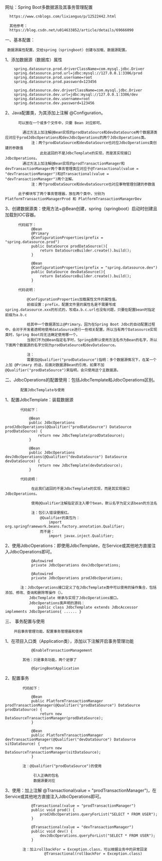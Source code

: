

   网址：Spring Boot多数据源及其事务管理配置
      
      
      https://www.cnblogs.com/lixianguo/p/12522442.html
      
      其他参考： 
      https://blog.csdn.net/u014633852/article/details/69666090
      
   一、基本配置：
   
     数据源属性配置、交给spring（springboot）创建与加载、数据源配置。
     
   1、添加数据源（数据库）属性
   
        spring.datasource.prod.driverClassName=com.mysql.jdbc.Driver
        spring.datasource.prod.url=jdbc:mysql://127.0.0.1:3306/prod
        spring.datasource.prod.username=root
        spring.datasource.prod.password=123456
        
        spring.datasource.dev.driverClassName=com.mysql.jdbc.Driver
        spring.datasource.dev.url=jdbc:mysql://127.0.0.1:3306/dev
        spring.datasource.dev.username=root
        spring.datasource.dev.password=123456
        
   2、Java配置类，为其添加上注解 @Configuration。
    
          可以放在一个或多个文件中，只要 Bean 对应即可。
            
            通过方法上加注解@Bean实现的prodDataSource和devDataSource两个数据源类应对应于prodJdbcOperations和devJdbcOperations的两个JdbcOperations类。
                注：两个prodDataSource和devDataSource也对应JdbcOperations类创建的参数值
                    此处返回的不是JdbcTemplate的实现，而是其实现接口JdbcOperations。
            通过方法上加注解@Bean实现的prodTransactionManager和devTransactionManager两个事务管理类应对应于@Transactional(value = "devTransactionManager")和@Transactional(value = "devTransactionManager")两个注解。
                注：两个prodDataSource和devDataSource也对应事物管理创建的参数值
          
          此子模块写了两个事务管理器，放在两个类中，分别为 PlatformTransactionManagerProd 和 PlatformTransactionManagerDev
      
   3、创建数据源类：使用方法+@Bean创建，spring（springboot）启动时创建且加载到IOC容器。
          
          代码如下：
                @Bean
                @Primary
                @ConfigurationProperties(prefix = "spring.datasource.prod")
                public DataSource prodDataSource(){
                    return DataSourceBuilder.create().build();
                }
                
                @Bean
                @ConfigurationProperties(prefix = "spring.datasource.dev")
                public DataSource devDataSource(){
                    return DataSourceBuilder.create().build();
                }
                
          代码说明：
          
              @ConfigurationProperties加载属性文件的属性值。
              前缀设置：prefix，配置文件里的属性名是不需要写成spring.datasource.xxx的形式的，写成a.b.c.url也没有问题，只要在配置bean时指定前缀为a.b.c
          
              给其中一个数据源加上@Primary。因为在Spring Boot Jdbc的自动配置过程中，会对于开发者透明地使用dataSource进行一些相关配置，所以当有两个Datasource实现类时，Spring Boot将无法确定使用哪一个。
              当我们不为@Bean指定名字时，Spring会默认使用方法名作为Bean的名字，所以下面两个数据源的名字分别为prodDataSource和devDataSource。
              
              注：
              需要加@Qualifier("prodDataSource")指明：多个数据源情况下，在某一个上加 @Primary 的话，后面对数据源Bean的引用，如果不加@Qualifier("prodDataSource")来指明，会只使用这个主数据源。
              
   二、JdbcOperations的配置使用：包括JdbcTemplate和JdbcOperations区别。
   
           配置JdbcTemplate与使用
   
   1、配置JdbcTemplate：装载数据源
   
           代码如下：
   
               @Bean
               public JdbcOperations prodJdbcOperations(@Qualifier("prodDataSource") DataSource prodDataSource) {
                   return new JdbcTemplate(prodDataSource);
               }
               
               @Bean
               public JdbcOperations devJdbcOperations(@Qualifier("devDataSource") DataSource devDataSource) {
                   return new JdbcTemplate(devDataSource);
               }
               
           代码说明：
           
                在此我们返回的不是JdbcTemplate的实现，而是其实现接口JdbcOperations。
                
                使用@Qualifier注解指定该注入哪个bean，默认名字为定义该bean的方法名
                
                注：包引入错误便报红。
                    @Qualifier的类包为：
                        import org.springframework.beans.factory.annotation.Qualifier;
                    而不是：
                        import javax.inject.Qualifier;
    
   2、使用JdbcOperations：即使用JdbcTemplate，在Service或其他地方直接注入JdbcOperations即可。
   
                @Autowired
                private JdbcOperations devJdbcOperations;
            
                @Autowired
                private JdbcOperations prodJdbcOperations;     
                
           注：JdbcOperations接口定义了在JdbcTemplate类中可以使用的操作集合，包括添加、修改、查询和删除等操作（）。   
               JdbcTemplate 继承与实现了JdbcOperations接口。
               JdbcOperations类声明的源码：
                   public class JdbcTemplate extends JdbcAccessor implements JdbcOperations{ ...... }     
                   
                   
   三、 事务配置与使用  
    
        开启事务管理功能、配置事务管理器和使用
        
   1、在项目入口类（Application类），添加以下注解开启事务管理功能
   
                @EnableTransactionManagement
                
            其他：只是事务功能，两个足够了
                
                @SpringBootApplication
    
   2、配置事务
   
            代码如下：
            
                @Bean
                public PlatformTransactionManager prodTransactionManager(@Qualifier("prodDataSource") DataSource prodDataSource) {
                    return new DataSourceTransactionManager(prodDataSource);
                }
                
                @Bean
                public PlatformTransactionManager devTransactionManager(@Qualifier("devDataSource") DataSource sitDataSource) {
                    return new DataSourceTransactionManager(sitDataSource);
                }      
                
            注：@Qualifier("prodDataSource")的使用
                 
                 引入正确的包名
                 数据源要对应    
                
   3、使用：加上注解 @Transactional(value = "prodTransactionManager")，在Service或其他地方直接注入JdbcOperations即可。
       
                @Transactional(value = "prodTransactionManager")
                public void prod() {
                    prodJdbcOperations.queryForList("SELECT * FROM USER");
                }
                
                @Transactional(value = "devTransactionManager")
                public void dev() {
                    devJdbcOperations.queryForList("SELECT * FROM USER");
                }    
                
            注：加上rollbackFor = Exception.class，可以根据业务中的异常回滚
                      @Transactional(rollbackFor = Exception.class)              